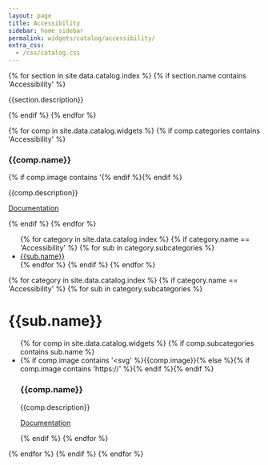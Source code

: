 ```yaml
---
layout: page
title: Accessibility
sidebar: home_sidebar
permalink: widgets/catalog/accessibility/
extra_css:
  - /css/catalog.css
---
```


<div class="catalog">
{% for section in site.data.catalog.index %}
 {% if section.name contains 'Accessibility' %}
 <div class="category-description"><p>{{section.description}}</p></div>
 {% endif %}
{% endfor %}


{% for comp in site.data.catalog.widgets %}
 {% if comp.categories contains 'Accessibility' %}
 <div class="catalog-entry">
  <h3>{{comp.name}}</h3>
  {% if comp.image contains '<svg' %}{{comp.image}}{% else %}{% if comp.image contains 'https://' %}<img alt="" src="{{comp.image}}" />{% endif %}{% endif %}
  <p> {{comp.description}} </p>
  <p><a href="{{comp.link}}">Documentation</a></p><div class="clear"></div>
 </div>
 {% endif %}
{% endfor %}

<ul>
{% for category in site.data.catalog.index %}
   {% if category.name == 'Accessibility' %}
    {% for sub in category.subcategories %}
        <a href="#{{sub.name}}"><li>{{sub.name}}</li></a>
    {% endfor %}
   {% endif %}
{% endfor %}
</ul>


{% for category in site.data.catalog.index %}
   {% if category.name == 'Accessibility' %}
    {% for sub in category.subcategories %}
        <h1 id="{{sub.name}}">{{sub.name}}</h1>
        <ul class="cards">
        {% for comp in site.data.catalog.widgets %}
         {% if comp.subcategories contains sub.name %}
         <li class="cards__item">
             <div class="catalog-entry" >
                  {% if comp.image contains '<svg' %}{{comp.image}}{% else %}{% if comp.image contains 'https://' %}<img alt="" src="{{comp.image}}" />{% endif %}{% endif %}
                  <h3>{{comp.name}}</h3>
                  <p> {{comp.description}} </p>
                  <p><a href="{{comp.link}}">Documentation</a></p><div class="clear"></div>
                 </div>
             </li>
         {% endif %}
        {% endfor %}
        </ul>
    {% endfor %}
   {% endif %}
{% endfor %}
</div>